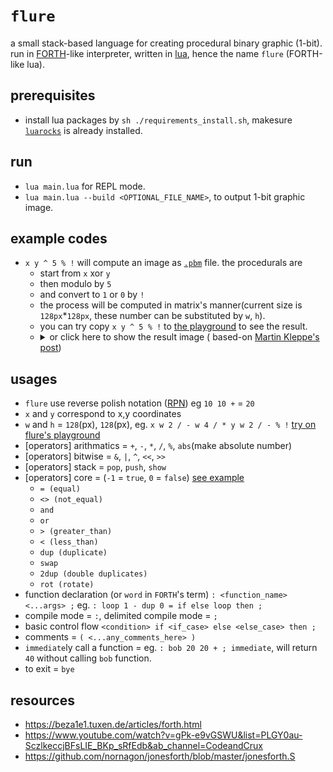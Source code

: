 # `flure`

a small stack-based language for creating procedural binary graphic (1-bit). run in [FORTH](https://www.forth.com/forth/)-like interpreter, written in [lua](https://www.lua.org/), hence the name `flure` (FORTH-like lua).

## prerequisites
- install lua packages by `sh ./requirements_install.sh`, makesure [`luarocks`](https://luarocks.org/) is already installed. 

## run
- `lua main.lua` for REPL mode.
- `lua main.lua --build <OPTIONAL_FILE_NAME>`, to output 1-bit graphic image.

## example codes
- `x y ^ 5 % !` will compute an image as [`.pbm`](https://oceancolor.gsfc.nasa.gov/staff/norman/seawifs_image_cookbook/faux_shuttle/pbm.html) file. the procedurals are
  - start from `x` xor `y` 
  - then modulo by `5` 
  - and convert to `1` or `0` by `!` 
  - the process will be computed in matrix's manner(current size is `128px`*`128px`, these number can be substituted by `w`, `h`).
  - you can try copy `x y ^ 5 % !` to [the playground](https://flure-lang.netlify.app) to see the result.
  - <details><summary>or click here to show the result image ( based-on <a href="https://twitter.com/aemkei/status/1378106731386040322">Martin Kleppe's post</a>)</summary><img alt="00" src="example_img.png"></details>

## usages
- `flure` use reverse polish notation ([RPN](https://mathworld.wolfram.com/ReversePolishNotation.html)) eg `10 10 +` = `20`
- `x` and `y` correspond to x,y coordinates
- `w` and `h` = `128`(px), `128`(px), eg. `x w 2 / - w 4 / * y w 2 / - % !` [try on flure's playground](https://flure-lang.netlify.app/)
- [operators] arithmatics = `+`, `-`, `*`, `/`, `%`, `abs`(make absolute number)
- [operators] bitwise = `&`, `|`, `^`, `<<`, `>>`
- [operators] stack = `pop`, `push`, `show`
- [operators] core = (`-1` = `true`, `0` = `false`) [see example](./docs/example.md)
  - `= (equal)`
  - `<> (not_equal)`
  - `and`
  - `or`
  - `> (greater_than)`
  - `< (less_than)`
  - `dup (duplicate)`
  - `swap`
  - `2dup (double duplicates)`
  - `rot (rotate)`
- function declaration (or `word` in `FORTH`'s term) `: <function_name> <...args> ;` eg. `: loop 1 - dup 0 = if else loop then ;`
- compile mode = `:`, delimited compile mode = `;`
- basic control flow `<condition> if <if_case> else <else_case> then ;`
- comments = `( <...any_comments_here> )`
- `immediate`ly call a function = eg. `: bob 20 20 + ; immediate`, will return `40` without calling `bob` function.
- to exit = `bye`

## resources
- https://beza1e1.tuxen.de/articles/forth.html
- https://www.youtube.com/watch?v=gPk-e9vGSWU&list=PLGY0au-SczlkeccjBFsLIE_BKp_sRfEdb&ab_channel=CodeandCrux
- https://github.com/nornagon/jonesforth/blob/master/jonesforth.S